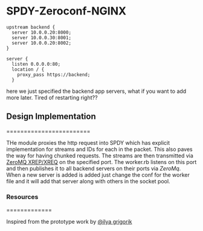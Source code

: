 SPDY-Zeroconf-NGINX
===================
```
upstream backend {
  server 10.0.0.20:8000;
  server 10.0.0.30:8001;
  server 10.0.0.20:8002;
}

server {
  listen 0.0.0.0:80;
  location / {
    proxy_pass https://backend;
  }

```

here we just specified the backend app servers, what if you want to add more later. Tired of restarting right??

## Design Implementation
========================

THe module proxies the http request into SPDY which has explicit implementation for streams and IDs for each in the 
packet. This also paves the way for having chunked requests. 
  The streams are then transmitted via [ZeroMQ XREP/XREQ](http://www.igvita.com/2010/09/03/zeromq-modern-fast-networking-stack/) on the specified port. The worker.rb listens on this port and
then publishes it to all backend servers on their ports via *ZeroMq*.
  When a new server is added is added just change the conf for the worker file and it will add that server along with 
others in the socket pool.

### Resources
=============

Inspired from the prototype work by [@ilya grigorik](https://github.com/igrigorik/zeroconf-router)
